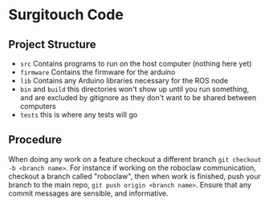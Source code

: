 # Surgitouch Code

## Project Structure

- `src` Contains programs to run on the host computer (nothing here yet)
- `firmware` Contains the firmware for the arduino
- `lib` Contains any Arduino libraries necessary for the ROS node
- `bin` and `build` this directories won't show up until you run something, and are excluded by gitignore as they don't want to be shared between computers
- `tests` this is where any tests will go

## Procedure

When doing any work on a feature checkout a different branch `git checkout -b <branch name>`. 
For instance if working on the roboclaw communication, checkout a branch called "roboclaw", then when work is finished, push your branch to the main repo, `git push origin <branch name>`.
Ensure that any commit messages are sensible, and informative.
